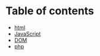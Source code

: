 # Table of contents

* [html](README.md)
* [JavaScript](javascript.md)
* [DOM](dom.md)
* [php](php.md)
